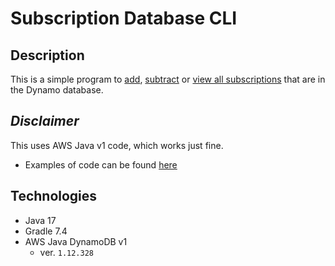 # Subscription Database CLI

## Description

This is a simple program to <u>add</u>, <u>subtract</u> or <u>view all subscriptions</u> that are in the Dynamo database.



## _Disclaimer_
This uses AWS Java v1 code, which works just fine.
- Examples of code can be found [here](https://github.com/awsdocs/aws-doc-sdk-examples/tree/main/java)



## Technologies

- Java 17
- Gradle 7.4
- AWS Java DynamoDB v1
  - ver. `1.12.328`
